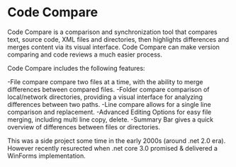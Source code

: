 # Code Compare

Code Compare is a comparison and synchronization tool that compares text, source code, XML files and directories, then highlights differences and merges content via its visual interface. Code Compare can make version comparing and code reviews a much easier process.

Code Compare includes the following features:

-File compare compare two files at a time, with the ability to merge differences between compared files.
-Folder compare comparison of local/network directories, providing a visual interface for analyzing differences between two paths.
-Line compare allows for a single line comparison and replacement.
-Advanced Editing Options for easy file merging, including multi line copy, delete.
-Summary Bar gives a quick overview of differences between files or directories.

This was a side project some time in the early 2000s (around .net 2.0 era).  However recently resurected when .net core 3.0 promised & delivered a WinForms implementation.

